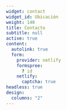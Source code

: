 ```yaml
---
widget: contact
widget_id: Ubicación
weight: 140
title: Contacto
subtitle: null
active: true
content:
  autolink: true
  form:
    provider: netlify
    formspree:
      ? id
    netlify:
      captcha: true
headless: true
design:
  columns: "2"
---
```


